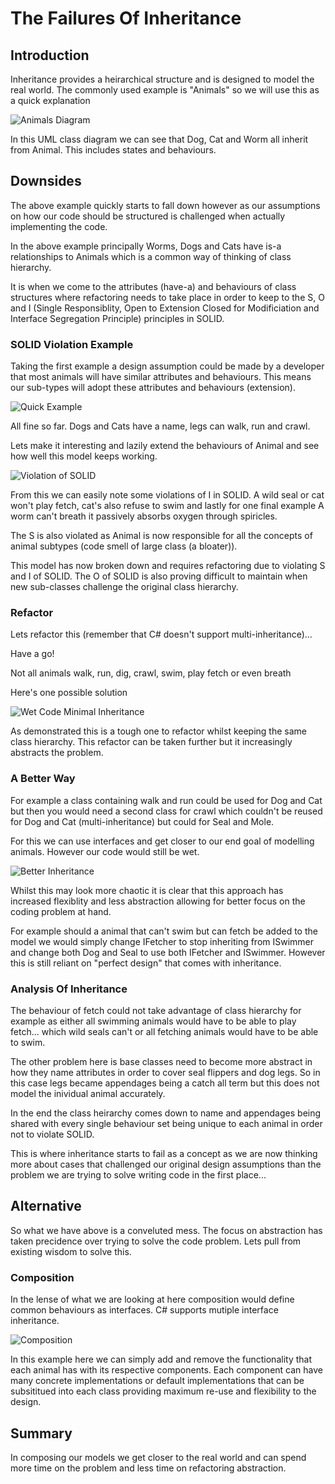 # The Failures Of Inheritance

## Introduction

Inheritance provides a heirarchical structure and is designed to model the real world. The commonly used example is "Animals" so we will use this as a quick explanation

![Animals Diagram](../assests/the_failures_of_inheritance_1.svg)

In this UML class diagram we can see that Dog, Cat and Worm all inherit from Animal. This includes states and behaviours.

## Downsides

The above example quickly starts to fall down however as our assumptions on how our code should be structured is challenged when actually implementing the code.

In the above example principally Worms, Dogs and Cats have is-a relationships to Animals which is a common way of thinking of class hierarchy.

It is when we come to the attributes (have-a) and behaviours of class structures where refactoring needs to take place in order to keep to the S, O and I (Single Responsiblity, Open to Extension Closed for Modificiation and Interface Segregation Principle) principles in SOLID.

### SOLID Violation Example

Taking the first example a design assumption could be made by a developer that most animals will have similar attributes and behaviours. This means our sub-types will adopt these attributes and behaviours (extension).

![Quick Example](../assests/the_failures_of_inheritance_2.svg)

All fine so far. Dogs and Cats have a name, legs can walk, run and crawl.

Lets make it interesting and lazily extend the behaviours of Animal and see how well this model keeps working.

![Violation of SOLID](../assests/the_failures_of_inheritance_3.svg)

From this we can easily note some violations of I in SOLID. A wild seal or cat won't play fetch, cat's also refuse to swim and lastly for one final example A worm can't breath it passively absorbs oxygen through spiricles.

The S is also violated as Animal is now responsible for all the concepts of animal subtypes (code smell of large class (a bloater)).

This model has now broken down and requires refactoring due to violating S and I of SOLID. The O of SOLID is also proving difficult to maintain when new sub-classes challenge the original class hierarchy.

### Refactor

Lets refactor this (remember that C# doesn't support multi-inheritance)...

Have a go!

Not all animals walk, run, dig, crawl, swim, play fetch or even breath

Here's one possible solution

![Wet Code Minimal Inheritance](../assests/the_failures_of_inheritance_4.svg)

As demonstrated this is a tough one to refactor whilst keeping the same class hierarchy. This refactor can be taken further but it increasingly abstracts the problem.

### A Better Way

For example a class containing walk and run could be used for Dog and Cat but then you would need a second class for crawl which couldn't be reused for Dog and Cat (multi-inheritance) but could for Seal and Mole.

For this we can use interfaces and get closer to our end goal of modelling animals. However our code would still be wet.

![Better Inheritance](../assests/the_failures_of_inheritance_5.svg)

Whilst this may look more chaotic it is clear that this approach has increased flexiblity and less abstraction allowing for better focus on the coding problem at hand.

For example should a animal that can't swim but can fetch be added to the model we would simply change IFetcher to stop inheriting from ISwimmer and change both Dog and Seal to use both IFetcher and ISwimmer. However this is still reliant on "perfect design" that comes with inheritance.

### Analysis Of Inheritance

The behaviour of fetch could not take advantage of class hierarchy for example as either all swimming animals would have to be able to play fetch... which wild seals can't or all fetching animals would have to be able to swim.

The other problem here is base classes need to become more abstract in how they name attributes in order to cover seal flippers and dog legs. So in this case legs became appendages being a catch all term but this does not model the inividual animal accurately.

In the end the class heirarchy comes down to name and appendages being shared with every single behaviour set being unique to each animal in order not to violate SOLID.

This is where inheritance starts to fail as a concept as we are now thinking more about cases that challenged our original design assumptions than the problem we are trying to solve writing code in the first place...

## Alternative

So what we have above is a conveluted mess. The focus on abstraction has taken precidence over trying to solve the code problem. Lets pull from existing wisdom to solve this.

### Composition

In the lense of what we are looking at here composition would define common behaviours as interfaces. C# supports mutiple interface inheritance.

![Composition](../assests/the_failures_of_inheritance_6.svg)

In this example here we can simply add and remove the functionality that each animal has with its respective components. Each component can have many concrete implementations or default implementations that can be subsititued into each class providing maximum re-use and flexibility to the design.

## Summary

In composing our models we get closer to the real world and can spend more time on the problem and less time on refactoring abstraction.
